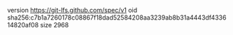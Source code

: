 version https://git-lfs.github.com/spec/v1
oid sha256:c7b1a7260178c08867f18dad52584208aa3239ab8b31a4443df433614820af08
size 2968
